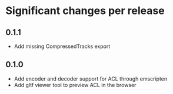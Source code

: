 # Significant changes per release

## 0.1.1

*  Add missing CompressedTracks export

## 0.1.0

*  Add encoder and decoder support for ACL through emscripten
*  Add gltf viewer tool to preview ACL in the browser
